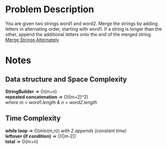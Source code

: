 
# Problem Description

You are given two strings word1 and word2. Merge the strings by adding letters in alternating order, starting with word1. If a string is longer than the other, append the additional letters onto the end of the merged string.  
[Merge Strings Alternately](https://leetcode.com/problems/merge-strings-alternately/?envType=study-plan-v2&envId=leetcode-75)

# Notes
## Data structure and Space Complexity
**StringBuilder** => O(m+n)  
**repeated concatenation** => O((m+2)^2)  
*where m = word1.length & n = word2.length*

## Time Complexity
**while loop** => O(min(m,n)) *with 2 appends (constant time)*  
**leftover (if condition)** => O(|m-2|)  
**total** => O(m+n)


